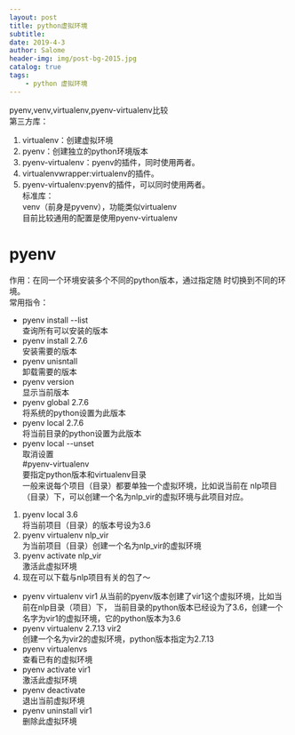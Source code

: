 ```yaml
---
layout: post
title: python虚拟环境
subtitle: 
date: 2019-4-3
author: Salome
header-img: img/post-bg-2015.jpg
catalog: true
tags:
    - python 虚拟环境
---
```


pyenv,venv,virtualenv,pyenv-virtualenv比较  
第三方库：  
1. virtualenv：创建虚拟环境  
2. pyenv：创建独立的python环境版本  
3. pyenv-virtualenv：pyenv的插件，同时使用两者。  
4. virtualenvwrapper:virtualenv的插件。  
5. pyenv-virtualenv:pyenv的插件，可以同时使用两者。  
标准库：  
venv（前身是pyvenv），功能类似virtualenv  
目前比较通用的配置是使用pyenv-virtualenv  

# pyenv  
作用：在同一个环境安装多个不同的python版本，通过指定随
时切换到不同的环境。  
常用指令：  
- pyenv install --list  
查询所有可以安装的版本  
- pyenv install 2.7.6  
安装需要的版本  
- pyenv  unisntall  
卸载需要的版本  
- pyenv version  
显示当前版本  
- pyenv global 2.7.6  
将系统的python设置为此版本  
- pyenv local 2.7.6  
将当前目录的python设置为此版本  
- pyenv local --unset  
取消设置  
#pyenv-virtualenv  
要指定python版本和virtualenv目录  
一般来说每个项目（目录）都要单独一个虚拟环境，比如说当前在
nlp项目（目录）下，可以创建一个名为nlp_vir的虚拟环境与此项目对应。  
1. pyenv local 3.6  
将当前项目（目录）的版本号设为3.6  
2. pyenv virtualenv nlp_vir  
为当前项目（目录）创建一个名为nlp_vir的虚拟环境  
3. pyenv activate nlp_vir  
激活此虚拟环境  
4. 现在可以下载与nlp项目有关的包了～  
- pyenv virtualenv vir1
从当前的pyenv版本创建了vir1这个虚拟环境，比如当前在nlp目录（项目）下，
当前目录的python版本已经设为了3.6，创建一个名字为vir1的虚拟环境，它的python版本为3.6  
- pyenv virtualenv 2.7.13 vir2  
创建一个名为vir2的虚拟环境，python版本指定为2.7.13  
- pyenv virtualenvs  
查看已有的虚拟环境  
- pyenv activate vir1  
激活此虚拟环境  
- pyenv deactivate  
退出当前虚拟环境  
- pyenv uninstall vir1  
删除此虚拟环境



